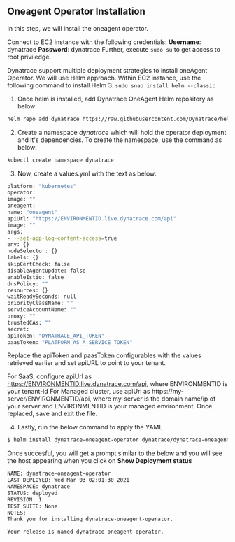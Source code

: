 ## Oneagent Operator Installation
In this step, we will install the oneagent operator.

Connect to EC2 instance with the following credentials:
**Username**: dynatrace
**Password**: dynatrace
Further, execute `sudo su` to get access to root priviledge.

Dynatrace support multiple deployment strategies to install oneAgent Operator. We will use Helm approach.
Within EC2 instance, use the following command to install Helm 3.
`sudo snap install helm --classic`

1. Once helm is installed, add Dynatrace OneAgent Helm repository as below:
```bash
helm repo add dynatrace https://raw.githubusercontent.com/Dynatrace/helm-charts/master/repos/stable
```

2. Create a namespace *dynatrace* which will hold the operator deployment and it's dependencies. To create the namespace, use the command as below:
```bash
kubectl create namespace dynatrace
```

3. Now, create a values.yml with the text as below:
```bash
platform: "kubernetes"
operator:
image: ""
oneagent:
name: "oneagent"
apiUrl: "https://ENVIRONMENTID.live.dynatrace.com/api"
image: ""
args:
- --set-app-log-content-access=true
env: {}
nodeSelector: {}
labels: {}
skipCertCheck: false
disableAgentUpdate: false
enableIstio: false
dnsPolicy: ""
resources: {}
waitReadySeconds: null
priorityClassName: ""
serviceAccountName: ""
proxy: ""
trustedCAs: ""
secret:
apiToken: "DYNATRACE_API_TOKEN"
paasToken: "PLATFORM_AS_A_SERVICE_TOKEN"

```

Replace the apiToken and paasToken configurables with the values retrieved earlier and set apiURL to point to your tenant.

For SaaS, configure apiUrl as https://ENVIRONMENTID.live.dynatrace.com/api, where ENVIRONMENTID is your tenant-id
For Managed cluster, use apiUrl as https://my-server/ENVIRONMENTID/api, where my-server is the domain name/ip of your server and ENVIRONMENTID is your managed environment. Once replaced, save and exit the file.

4. Lastly, run the below command to apply the YAML

```bash
$ helm install dynatrace-oneagent-operator dynatrace/dynatrace-oneagent-operator -n dynatrace --values values.yaml
```

Once succesful, you will get a prompt similar to the below and you will see the host appearing when you click on **Show Deployment status**

```bash
NAME: dynatrace-oneagent-operator
LAST DEPLOYED: Wed Mar 03 02:01:30 2021
NAMESPACE: dynatrace
STATUS: deployed
REVISION: 1
TEST SUITE: None
NOTES:
Thank you for installing dynatrace-oneagent-operator.

Your release is named dynatrace-oneagent-operator.
```

<!-- ------------------------ -->

